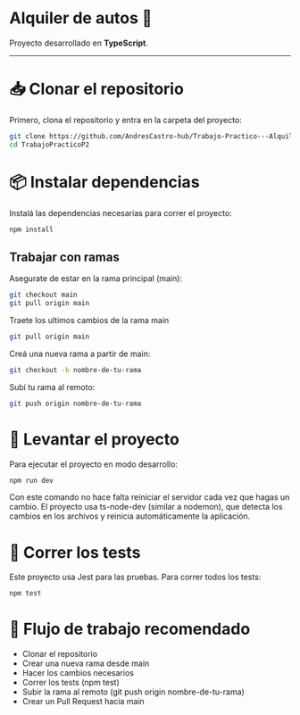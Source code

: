 # Alquiler de autos 🚗

Proyecto desarrollado en **TypeScript**.

---

# 📥 Clonar el repositorio
Primero, clona el repositorio y entra en la carpeta del proyecto:

```bash
git clone https://github.com/AndresCastro-hub/Trabajo-Practico---Alquiler-de-autos.git
cd TrabajoPracticoP2
```

# 📦 Instalar dependencias
Instalá las dependencias necesarias para correr el proyecto:
```bash
npm install
```

## Trabajar con ramas

Asegurate de estar en la rama principal (main):
```bash
git checkout main 
git pull origin main
```
Traete los ultimos cambios de la rama main 
```bash
git pull origin main
```
Creá una nueva rama a partir de main:
```bash
git checkout -b nombre-de-tu-rama
```
Subí tu rama al remoto:
```bash
git push origin nombre-de-tu-rama
```
# 🚀 Levantar el proyecto
Para ejecutar el proyecto en modo desarrollo:
```bash 
npm run dev
```
Con este comando no hace falta reiniciar el servidor cada vez que hagas un cambio.
El proyecto usa ts-node-dev (similar a nodemon), que detecta los cambios en los archivos y reinicia automáticamente la aplicación.

# 🧪 Correr los tests
Este proyecto usa Jest para las pruebas. Para correr todos los tests:
```bash
npm test
```

# 🔄 Flujo de trabajo recomendado
- Clonar el repositorio
- Crear una nueva rama desde main
- Hacer los cambios necesarios
- Correr los tests (npm test)
- Subir la rama al remoto (git push origin nombre-de-tu-rama)
- Crear un Pull Request hacia main 